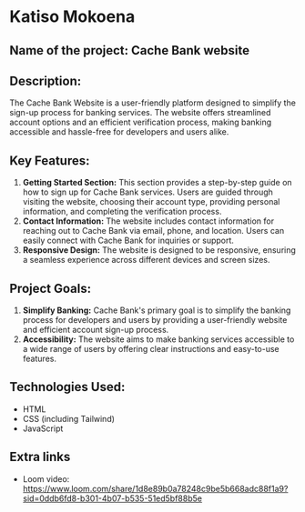 # Katiso Mokoena

## Name of the project: Cache Bank website

## Description:
The Cache Bank Website is a user-friendly platform designed to simplify the sign-up process for banking services. The website offers streamlined account options and an efficient verification process, making banking accessible and hassle-free for developers and users alike.

## Key Features:
1. **Getting Started Section:** This section provides a step-by-step guide on how to sign up for Cache Bank services. Users are guided through visiting the website, choosing their account type, providing personal information, and completing the verification process.
2. **Contact Information:** The website includes contact information for reaching out to Cache Bank via email, phone, and location. Users can easily connect with Cache Bank for inquiries or support.
3. **Responsive Design:** The website is designed to be responsive, ensuring a seamless experience across different devices and screen sizes.


## Project Goals:
1. **Simplify Banking:** Cache Bank's primary goal is to simplify the banking process for developers and users by providing a user-friendly website and efficient account sign-up process.
2. **Accessibility:** The website aims to make banking services accessible to a wide range of users by offering clear instructions and easy-to-use features.


## Technologies Used:
- HTML
- CSS (including Tailwind)
- JavaScript

## Extra links
- Loom video: https://www.loom.com/share/1d8e89b0a78248c9be5b668adc88f1a9?sid=0ddb6fd8-b301-4b07-b535-51ed5bf88b5e

